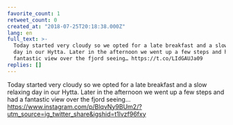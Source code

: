 ```yaml
---
favorite_count: 1
retweet_count: 0
created_at: "2018-07-25T20:18:38.000Z"
lang: en
full_text: >-
  Today started very cloudy so we opted for a late breakfast and a slow relaxing
  day in our Hytta. Later in the afternoon we went up a few steps and had a
  fantastic view over the fjord seeing… https://t.co/LIdGAUJa09
replies: []
---
```


Today started very cloudy so we opted for a late breakfast and a slow relaxing
day in our Hytta. Later in the afternoon we went up a few steps and had a
fantastic view over the fjord seeing…
<https://www.instagram.com/p/BlqvNy9BUm2/?utm_source=ig_twitter_share&igshid=t1lvzf96fxy>
